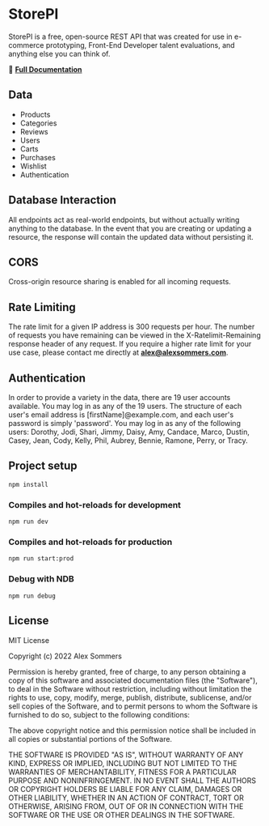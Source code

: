 # StorePI

StorePI is a free, open-source REST API that was created for use in e-commerce prototyping, Front-End Developer talent evaluations, and anything else you can think of.

🔗 **[Full Documentation](https://documenter.getpostman.com/view/12907395/UyxjF694)**

## Data

- Products
- Categories
- Reviews
- Users
- Carts
- Purchases
- Wishlist
- Authentication

## Database Interaction

All endpoints act as real-world endpoints, but without actually writing anything to the database. In the event that you are creating or updating a resource, the response will contain the updated data without persisting it.

## CORS

Cross-origin resource sharing is enabled for all incoming requests.

## Rate Limiting

The rate limit for a given IP address is 300 requests per hour. The number of requests you have remaining can be viewed in the X-Ratelimit-Remaining response header of any request. If you require a higher rate limit for your use case, please contact me directly at **alex@alexsommers.com**.

## Authentication

In order to provide a variety in the data, there are 19 user accounts available. You may log in as any of the 19 users. The structure of each user's email address is [firstName]@example.com, and each user's password is simply 'password'. You may log in as any of the following users: Dorothy, Jodi, Shari, Jimmy, Daisy, Amy, Candace, Marco, Dustin, Casey, Jean, Cody, Kelly, Phil, Aubrey, Bennie, Ramone, Perry, or Tracy.

## Project setup

```
npm install
```

### Compiles and hot-reloads for development

```
npm run dev
```

### Compiles and hot-reloads for production

```
npm run start:prod
```

### Debug with NDB

```
npm run debug
```

## License

MIT License

Copyright (c) 2022 Alex Sommers

Permission is hereby granted, free of charge, to any person obtaining a copy
of this software and associated documentation files (the "Software"), to deal
in the Software without restriction, including without limitation the rights
to use, copy, modify, merge, publish, distribute, sublicense, and/or sell
copies of the Software, and to permit persons to whom the Software is
furnished to do so, subject to the following conditions:

The above copyright notice and this permission notice shall be included in all
copies or substantial portions of the Software.

THE SOFTWARE IS PROVIDED "AS IS", WITHOUT WARRANTY OF ANY KIND, EXPRESS OR
IMPLIED, INCLUDING BUT NOT LIMITED TO THE WARRANTIES OF MERCHANTABILITY,
FITNESS FOR A PARTICULAR PURPOSE AND NONINFRINGEMENT. IN NO EVENT SHALL THE
AUTHORS OR COPYRIGHT HOLDERS BE LIABLE FOR ANY CLAIM, DAMAGES OR OTHER
LIABILITY, WHETHER IN AN ACTION OF CONTRACT, TORT OR OTHERWISE, ARISING FROM,
OUT OF OR IN CONNECTION WITH THE SOFTWARE OR THE USE OR OTHER DEALINGS IN THE
SOFTWARE.
